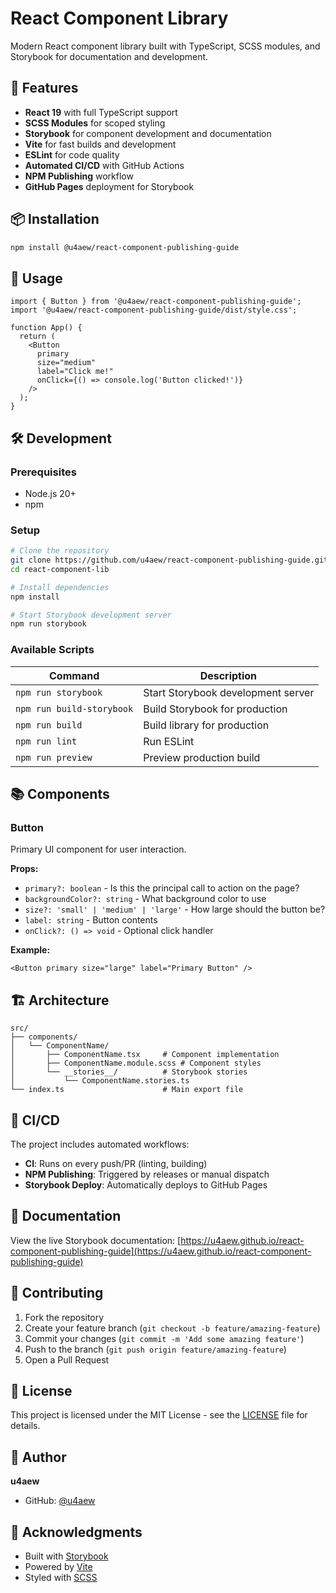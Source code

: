 # React Component Library

Modern React component library built with TypeScript, SCSS modules, and Storybook for documentation and development.

## 🚀 Features

- **React 19** with full TypeScript support
- **SCSS Modules** for scoped styling
- **Storybook** for component development and documentation
- **Vite** for fast builds and development
- **ESLint** for code quality
- **Automated CI/CD** with GitHub Actions
- **NPM Publishing** workflow
- **GitHub Pages** deployment for Storybook

## 📦 Installation

```bash
npm install @u4aew/react-component-publishing-guide
```

## 🎯 Usage

```tsx
import { Button } from '@u4aew/react-component-publishing-guide';
import '@u4aew/react-component-publishing-guide/dist/style.css';

function App() {
  return (
    <Button 
      primary 
      size="medium" 
      label="Click me!" 
      onClick={() => console.log('Button clicked!')} 
    />
  );
}
```

## 🛠 Development

### Prerequisites

- Node.js 20+
- npm

### Setup

```bash
# Clone the repository
git clone https://github.com/u4aew/react-component-publishing-guide.git
cd react-component-lib

# Install dependencies
npm install

# Start Storybook development server
npm run storybook
```

### Available Scripts

| Command | Description |
|---------|-------------|
| `npm run storybook` | Start Storybook development server |
| `npm run build-storybook` | Build Storybook for production |
| `npm run build` | Build library for production |
| `npm run lint` | Run ESLint |
| `npm run preview` | Preview production build |

## 📚 Components

### Button

Primary UI component for user interaction.

**Props:**
- `primary?: boolean` - Is this the principal call to action on the page?
- `backgroundColor?: string` - What background color to use
- `size?: 'small' | 'medium' | 'large'` - How large should the button be?
- `label: string` - Button contents
- `onClick?: () => void` - Optional click handler

**Example:**
```tsx
<Button primary size="large" label="Primary Button" />
```

## 🏗 Architecture

```
src/
├── components/
│   └── ComponentName/
│       ├── ComponentName.tsx     # Component implementation
│       ├── ComponentName.module.scss # Component styles
│       └── __stories__/          # Storybook stories
│           └── ComponentName.stories.ts
└── index.ts                      # Main export file
```

## 🔄 CI/CD

The project includes automated workflows:

- **CI**: Runs on every push/PR (linting, building)
- **NPM Publishing**: Triggered by releases or manual dispatch
- **Storybook Deploy**: Automatically deploys to GitHub Pages

## 📖 Documentation

View the live Storybook documentation: [https://u4aew.github.io/react-component-publishing-guide](https://u4aew.github.io/react-component-publishing-guide)

## 🤝 Contributing

1. Fork the repository
2. Create your feature branch (`git checkout -b feature/amazing-feature`)
3. Commit your changes (`git commit -m 'Add some amazing feature'`)
4. Push to the branch (`git push origin feature/amazing-feature`)
5. Open a Pull Request

## 📄 License

This project is licensed under the MIT License - see the [LICENSE](LICENSE) file for details.

## 👤 Author

**u4aew**
- GitHub: [@u4aew](https://github.com/u4aew)

## 🙏 Acknowledgments

- Built with [Storybook](https://storybook.js.org/)
- Powered by [Vite](https://vitejs.dev/)
- Styled with [SCSS](https://sass-lang.com/)